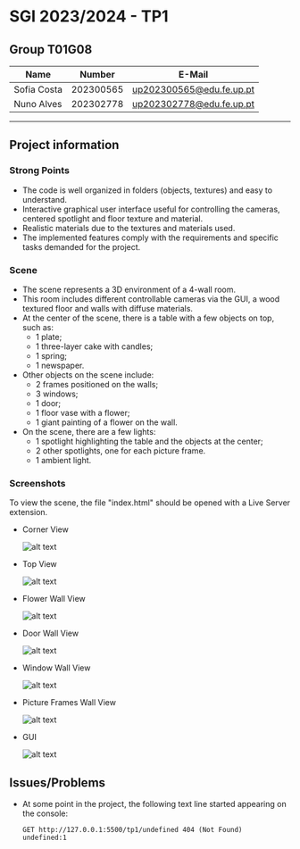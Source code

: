 # SGI 2023/2024 - TP1

## Group T01G08

| Name               | Number    | E-Mail                   |
| ------------------ | --------- | ------------------------ |
| Sofia Costa | 202300565 | up202300565@edu.fe.up.pt |
| Nuno Alves         | 202302778 | up202302778@edu.fe.up.pt |

---

## Project information


### Strong Points
- The code is well organized in folders (objects, textures) and easy to understand.
- Interactive graphical user interface useful for controlling the cameras, centered spotlight and floor texture and material.
- Realistic materials due to the textures and materials used.
- The implemented features comply with the requirements and specific tasks demanded for the project.

### Scene
- The scene represents a 3D environment of a 4-wall room. 
- This room includes different controllable cameras via the GUI, a wood textured floor and walls with diffuse materials. 
- At the center of the scene, there is a table with a few objects on top, such as: 
  - 1 plate;
  - 1 three-layer cake with candles;
  - 1 spring;
  - 1 newspaper.
- Other objects on the scene include:
  - 2 frames positioned on the walls;
  - 3 windows;
  - 1 door;
  - 1 floor vase with a flower;
  - 1 giant painting of a flower on the wall.
- On the scene, there are a few lights:
  - 1 spotlight highlighting the table and the objects at the center;
  - 2 other spotlights, one for each picture frame.
  - 1 ambient light. 

### Screenshots
To view the scene, the file "index.html" should be opened with a Live Server extension. 

- Corner View

  ![alt text](./screenshots/corner-view.png)

- Top View

  ![alt text](./screenshots/top-view.png)

- Flower Wall View

  ![alt text](./screenshots/flower-wall.png)

- Door Wall View

  ![alt text](./screenshots/door-wall.png)

- Window Wall View

  ![alt text](./screenshots/window-wall.png)

- Picture Frames Wall View

  ![alt text](./screenshots/frames-wall.png)

- GUI

  ![alt text](./screenshots/GUI.png)


## Issues/Problems

- At some point in the project, the following text line started appearing on the console: 
  ```
  GET http://127.0.0.1:5500/tp1/undefined 404 (Not Found)                       undefined:1
  ```
